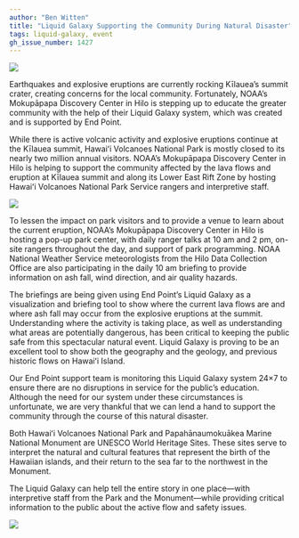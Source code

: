 ```yaml
---
author: "Ben Witten"
title: "Liquid Galaxy Supporting the Community During Natural Disaster"
tags: liquid-galaxy, event
gh_issue_number: 1427
---
```


<img src="/blog/2018/06/07/liquid-galaxy-supporting-community/image-0.jpg" />

Earthquakes and explosive eruptions are currently rocking Kīlauea’s summit crater, creating concerns for the local community. Fortunately, NOAA’s Mokupāpapa Discovery Center in Hilo is stepping up to educate the greater community with the help of their Liquid Galaxy system, which was created and is supported by End Point.

While there is active volcanic activity and explosive eruptions continue at the Kīlauea summit, Hawaiʻi Volcanoes National Park is mostly closed to its nearly two million annual visitors. NOAA’s Mokupāpapa Discovery Center in Hilo is helping to support the community affected by the lava flows and eruption at Kīlauea summit and along its Lower East Rift Zone by hosting Hawaiʻi Volcanoes National Park Service rangers and interpretive staff. 

<img src="/blog/2018/06/07/liquid-galaxy-supporting-community/image-2.jpg" />

To lessen the impact on park visitors and to provide a venue to learn about the current eruption, NOAA’s Mokupāpapa Discovery Center in Hilo is hosting a pop-up park center, with daily ranger talks at 10 am and 2 pm, on-site rangers throughout the day, and support of park programming. NOAA National Weather Service meteorologists from the Hilo Data Collection Office are also participating in the daily 10 am briefing to provide information on ash fall, wind direction, and air quality hazards.

The briefings are being given using End Point’s Liquid Galaxy as a visualization and briefing tool to show where the current lava flows are and where ash fall may occur from the explosive eruptions at the summit. Understanding where the activity is taking place, as well as understanding what areas are potentially dangerous, has been critical to keeping the public safe from this spectacular natural event. Liquid Galaxy is proving to be an excellent tool to show both the geography and the geology, and previous historic flows on Hawaiʻi Island.
 
Our End Point support team is monitoring this Liquid Galaxy system 24×7 to ensure there are no disruptions in service for the public’s education. Although the need for our system under these circumstances is unfortunate, we are very thankful that we can lend a hand to support the community through the course of this natural disaster.

Both Hawaiʻi Volcanoes National Park and Papahānaumokuākea Marine National Monument are UNESCO World Heritage Sites. These sites serve to interpret the natural and cultural features that represent the birth of the Hawaiian islands, and their return to the sea far to the northwest in the Monument.

The Liquid Galaxy can help tell the entire story in one place—​with interpretive staff from the Park and the Monument—​while providing critical information to the public about the active flow and safety issues.

<img src="/blog/2018/06/07/liquid-galaxy-supporting-community/image-1.jpg" />
